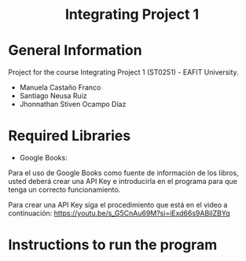<h1 align="center">Integrating Project 1</h1>

# General Information
Project for the course Integrating Project 1 (ST0251) - EAFIT University.

- Manuela Castaño Franco
- Santiago Neusa Ruiz
- Jhonnathan Stiven Ocampo Díaz


# Required Libraries 
- Google Books:

Para el uso de Google Books como fuente de información de los libros, usted deberá crear una API Key e introducirla en el programa para que tenga un correcto funcionamiento.

Para crear una API Key siga el procedimiento que está en el video a continuación: https://youtu.be/s_G5CnAu69M?si=iExd66s9ABiIZBYq

# Instructions to run the program
